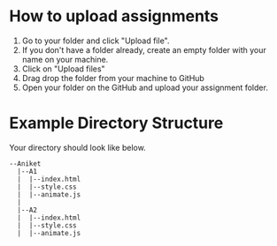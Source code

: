 # How to upload assignments

1. Go to your folder and click "Upload file".
  1. If you don't have a folder already, create an empty folder with your name on your machine.
  2. Click on "Upload files"
  3. Drag drop the folder from your machine to GitHub
2. Open your folder on the GitHub and upload your assignment folder.

# Example Directory Structure
Your directory should look like below.

```
--Aniket
  |--A1
  |  |--index.html
  |  |--style.css
  |  |--animate.js
  |
  |--A2
  |  |--index.html
  |  |--style.css
  |  |--animate.js
```
